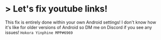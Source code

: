 # > Let's fix youtube links!

This fix is entirely done within your own Android settings!
I don't know how it's like for older versions of Android so DM me on Discord if you see any issues! `Hokora Yinphine MPP#6969`

